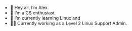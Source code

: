 - 👋 Hey all, I’m Alex. 
- 👀 I’m a CS enthusiast. 
- 🌱 I’m currently learning Linux and
- 👨‍💻 Currently working as a Level 2 Linux Support Admin.

<!---
AlexS1045/AlexS1045 is a ✨ special ✨ repository because its `README.md` (this file) appears on your GitHub profile.
You can click the Preview link to take a look at your changes.
--->
